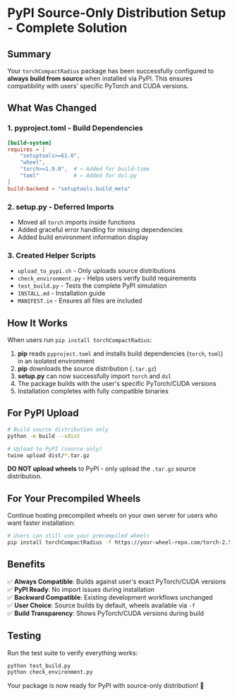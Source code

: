 # PyPI Source-Only Distribution Setup - Complete Solution

## Summary

Your `torchCompactRadius` package has been successfully configured to **always build from source** when installed via PyPI. This ensures compatibility with users' specific PyTorch and CUDA versions.

## What Was Changed

### 1. **pyproject.toml** - Build Dependencies
```toml
[build-system]
requires = [
    "setuptools>=61.0", 
    "wheel",
    "torch>=1.9.0",  # ← Added for build-time
    "toml"           # ← Added for dsl.py
]
build-backend = "setuptools.build_meta"
```

### 2. **setup.py** - Deferred Imports
- Moved all `torch` imports inside functions
- Added graceful error handling for missing dependencies
- Added build environment information display

### 3. **Created Helper Scripts**
- `upload_to_pypi.sh` - Only uploads source distributions
- `check_environment.py` - Helps users verify build requirements
- `test_build.py` - Tests the complete PyPI simulation
- `INSTALL.md` - Installation guide
- `MANIFEST.in` - Ensures all files are included

## How It Works

When users run `pip install torchCompactRadius`:

1. **pip** reads `pyproject.toml` and installs build dependencies (`torch`, `toml`) in an isolated environment
2. **pip** downloads the source distribution (`.tar.gz`)
3. **setup.py** can now successfully import `torch` and `dsl`
4. The package builds with the user's specific PyTorch/CUDA versions
5. Installation completes with fully compatible binaries

## For PyPI Upload

```bash
# Build source distribution only
python -m build --sdist

# Upload to PyPI (source only)
twine upload dist/*.tar.gz
```

**DO NOT upload wheels** to PyPI - only upload the `.tar.gz` source distribution.

## For Your Precompiled Wheels

Continue hosting precompiled wheels on your own server for users who want faster installation:

```bash
# Users can still use your precompiled wheels
pip install torchCompactRadius -f https://your-wheel-repo.com/torch-2.5.0+cu121/
```

## Benefits

✅ **Always Compatible**: Builds against user's exact PyTorch/CUDA versions  
✅ **PyPI Ready**: No import issues during installation  
✅ **Backward Compatible**: Existing development workflows unchanged  
✅ **User Choice**: Source builds by default, wheels available via `-f`  
✅ **Build Transparency**: Shows PyTorch/CUDA versions during build  

## Testing

Run the test suite to verify everything works:

```bash
python test_build.py
python check_environment.py
```

Your package is now ready for PyPI with source-only distribution! 🎉
